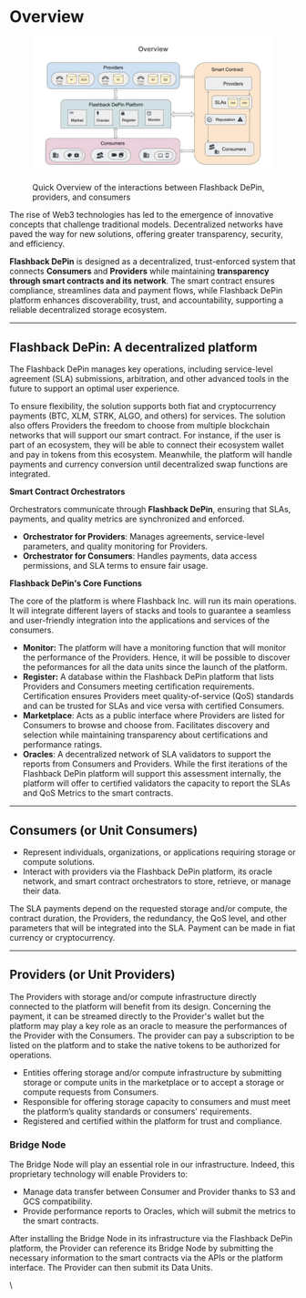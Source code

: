 # Overview

<figure><img src="../../.gitbook/assets/Flashback Ecosystem Diagrams (23).jpg" alt=""><figcaption><p>Quick Overview of the interactions between Flashback DePin, providers, and consumers</p></figcaption></figure>

The rise of Web3 technologies has led to the emergence of innovative concepts that challenge traditional models. Decentralized networks have paved the way for new solutions, offering greater transparency, security, and efficiency.

**Flashback DePin** is designed as a decentralized, trust-enforced system that connects **Consumers** and **Providers** while maintaining **transparency through smart contracts and its network**. The smart contract ensures compliance, streamlines data and payment flows, while Flashback DePin platform enhances discoverability, trust, and accountability, supporting a reliable decentralized storage ecosystem.

***

## **Flashback DePin: A decentralized platform**

The Flashback DePin manages key operations, including service-level agreement (SLA) submissions, arbitration, and other advanced tools in the future to support an optimal user experience.

To ensure flexibility, the solution supports both fiat and cryptocurrency payments (BTC, XLM, STRK, ALGO, and others) for services. The solution also offers Providers the freedom to choose from multiple blockchain networks that will support our smart contract. For instance, if the user is part of an ecosystem, they will be able to connect their ecosystem wallet and pay in tokens from this ecosystem. Meanwhile, the platform will handle payments and currency conversion until decentralized swap functions are integrated.

**Smart Contract Orchestrators**

Orchestrators communicate through **Flashback DePin**, ensuring that SLAs, payments, and quality metrics are synchronized and enforced.

* **Orchestrator for Providers**: Manages agreements, service-level parameters, and quality monitoring for Providers.
* **Orchestrator for Consumers**: Handles payments, data access permissions, and SLA terms to ensure fair usage.

**Flashback DePin's Core Functions**

The core of the platform is where Flashback Inc. will run its main operations. It will integrate different layers of stacks and tools to guarantee a seamless and user-friendly integration into the applications and services of the consumers.

* **Monitor:** The platform will have a monitoring function that will monitor the performance of the Providers. Hence, it will be possible to discover the peformances for all the data units since the launch of the platform.
* **Register:** A database within the Flashback DePin platform that lists Providers and Consumers meeting certification requirements. Certification ensures Providers meet quality-of-service (QoS) standards and can be trusted for SLAs and vice versa with certified Consumers.&#x20;
* **Marketplace**: Acts as a public interface where Providers are listed for Consumers to browse and choose from. Facilitates discovery and selection while maintaining transparency about certifications and performance ratings.
* **Oracles**: A decentralized network of SLA validators to support the reports from Consumers and Providers. While the first iterations of the Flashback DePin platform will support this assessment internally, the platform will offer to certified validators the capacity to report the SLAs and QoS Metrics to the smart contracts.&#x20;

***

## **Consumers (or Unit Consumers)**

* Represent individuals, organizations, or applications requiring storage or compute solutions.&#x20;
* Interact with providers via the Flashback DePin platform, its oracle network, and smart contract orchestrators to store, retrieve, or manage their data.

The SLA payments depend on the requested storage and/or compute, the contract duration, the Providers, the redundancy, the QoS level, and other parameters that will be integrated into the SLA. Payment can be made in fiat currency or cryptocurrency.&#x20;

***

## **Providers (or Unit Providers)**

The Providers with storage and/or compute infrastructure directly connected to the platform will benefit from its design. Concerning the payment, it can be streamed directly to the Provider's wallet but the platform may play a key role as an oracle to measure the performances of the Provider with the Consumers. The provider can pay a subscription to be listed on the platform and to stake the native tokens to be authorized for operations.&#x20;

* Entities offering storage and/or compute infrastructure by submitting storage or compute units in the marketplace or to accept a storage or compute requests from Consumers.&#x20;
* Responsible for offering storage capacity to consumers and must meet the platform’s quality standards or consumers' requirements.&#x20;
* Registered and certified within the platform for trust and compliance.

### Bridge Node

The Bridge Node will play an essential role in our infrastructure. Indeed, this proprietary technology will enable Providers to:

* Manage data transfer between Consumer and Provider thanks to S3 and GCS compatibility.
* Provide performance reports to Oracles, which will submit the metrics to the smart contracts.

After installing the Bridge Node in its infrastructure via the Flashback DePin platform, the Provider can reference its Bridge Node by submitting the necessary information to the smart contracts via the APIs or the platform interface. The Provider can then submit its Data Units.

\
